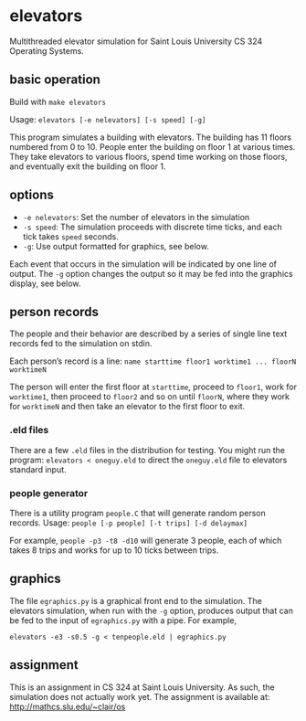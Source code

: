 elevators
=========

Multithreaded elevator simulation for Saint Louis University CS 324 Operating Systems.

basic operation
---------------
Build with `make elevators`

Usage:
 `elevators [-e nelevators] [-s speed] [-g]`

This program simulates a building with elevators.
The building has 11 floors numbered from 0 to 10.
People enter the building on floor 1 at various times. They take elevators to various
floors, spend time working on those floors, and eventually exit the building on floor 1.

options
-------
* `-e nelevators`: Set the number of elevators in the simulation
* `-s speed`: The simulation proceeds with discrete time ticks, and each tick takes `speed` seconds.
* `-g`: Use output formatted for graphics, see below.

Each event that occurs in the simulation will be indicated by one line of output.
The `-g` option changes the output so it may be fed into the graphics display, see below.

person records
--------------
The people and their behavior are described by a series of single line text records
fed to the simulation on stdin.

Each person’s record is a line:
 `name starttime floor1 worktime1 ... floorN worktimeN`

The person will enter the first floor at `starttime`, proceed to `floor1`,
work for `worktime1`, then proceed to `floor2` and so on until `floorN`, where they work
for `worktimeN` and then take an elevator to the first floor to exit.

### .eld files
There are a few `.eld` files in the distribution for testing.  You might run the program:
 `elevators < oneguy.eld`
to direct the `oneguy.eld` file to elevators standard input.

### people generator
There is a utility program `people.C` that will generate random person records.
Usage:
 `people [-p people] [-t trips] [-d delaymax]`

For example, `people -p3 -t8 -d10` will generate 3 people, each of which takes 8 trips
and works for up to 10 ticks between trips.

graphics
--------
The file `egraphics.py` is a graphical front end to the simulation.  The elevators
simulation, when run with the `-g` option, produces output that can be fed to the input
of `egraphics.py` with a pipe.  For example,

`elevators -e3 -s0.5 -g < tenpeople.eld | egraphics.py`

assignment
----------
This is an assignment in CS 324 at Saint Louis University.  As such, the simulation
does not actually work yet.  The assignment is available at:
http://mathcs.slu.edu/~clair/os